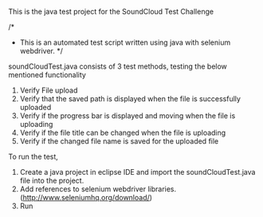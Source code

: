 This is the java test project for the SoundCloud Test Challenge

/*
* This is an automated test script written using java with selenium webdriver.
*/

soundCloudTest.java consists of 3 test methods, testing the below mentioned functionality
1. Verify File upload
2. Verify that the saved path is displayed when the file is successfully uploaded
3. Verify if the progress bar is displayed and moving when the file is uploading
4. Verify if the file title can be changed when the file is uploading
5. Verify if the changed file name is saved for the uploaded file

To run the test, 
1. Create a java project in eclipse IDE and import the soundCloudTest.java file into the project.
2. Add references to selenium webdriver libraries. (http://www.seleniumhq.org/download/)
3. Run



